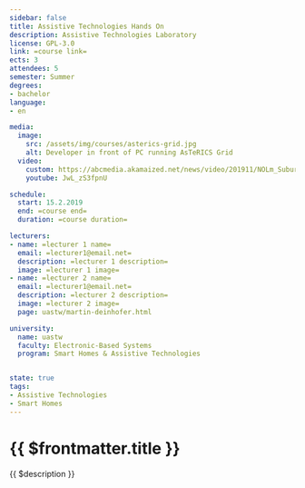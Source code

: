 ```yaml
---
sidebar: false
title: Assistive Technologies Hands On
description: Assistive Technologies Laboratory
license: GPL-3.0
link: =course link=
ects: 3
attendees: 5
semester: Summer
degrees:
- bachelor
language: 
- en

media:
  image:
    src: /assets/img/courses/asterics-grid.jpg
    alt: Developer in front of PC running AsTeRICS Grid
  video:
    custom: https://abcmedia.akamaized.net/news/video/201911/NOLm_SuburbApartments_1711_1000k.mp4
    youtube: JwL_zS3fpnU

schedule:
  start: 15.2.2019
  end: =course end=
  duration: =course duration=

lecturers:
- name: =lecturer 1 name=
  email: =lecturer1@email.net=
  description: =lecturer 1 description=
  image: =lecturer 1 image=
- name: =lecturer 2 name=
  email: =lecturer1@email.net=
  description: =lecturer 2 description=
  image: =lecturer 2 image=
  page: uastw/martin-deinhofer.html

university:
  name: uastw
  faculty: Electronic-Based Systems
  program: Smart Homes & Assistive Technologies


state: true
tags:
- Assistive Technologies
- Smart Homes
---
```


# {{ $frontmatter.title }}

{{ $description }}
